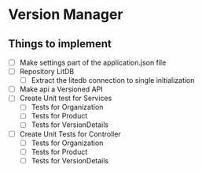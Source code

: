 # Version Manager

## Things to implement

* [ ] Make settings part of the application.json file
* [ ] Repository LitDB
  * [ ] Extract the litedb connection to single initialization
* [ ] Make api a Versioned API
* [ ] Create Unit test for Services
  * [ ] Tests for Organization
  * [ ] Tests for Product
  * [ ] Tests for VersionDetails
* [ ] Create Unit Tests for Controller
  * [ ] Tests for Organization
  * [ ] Tests for Product
  * [ ] Tests for VersionDetails